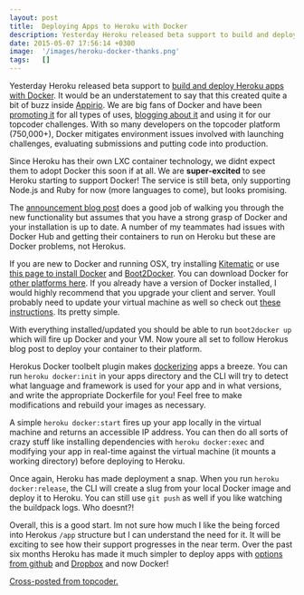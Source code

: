 ```yaml
---
layout: post
title:  Deploying Apps to Heroku with Docker
description: Yesterday Heroku released beta support to build and deploy Heroku apps with Docker  . It would be an understatement to say that this created quite a bit of buzz inside Appirio . We are big fans of Docker and have been  promoting it for all types of uses, blogging about it  and using it for our topcoder challenges. With so many developers on the topcoder platform (750,000+), Docker mitigates environment issues involved with launching challenges, evaluating submissions and putting code into produc
date: 2015-05-07 17:56:14 +0300
image:  '/images/heroku-docker-thanks.png'
tags:   []
---
```

<p>Yesterday Heroku released beta support to <a href="https://blog.heroku.com/archives/2015/5/5/introducing_heroku_docker_release_build_deploy_heroku_apps_with_docker">build and deploy Heroku apps with Docker</a>. It would be an understatement to say that this created quite a bit of buzz inside <a href="http://appirio.com/">Appirio</a>. We are big fans of Docker and have been <a href="https://success.salesforce.com/ideaView?id=08730000000kxA1AAI">promoting it</a> for all types of uses, <a href="https://www.topcoder.com/blog/deploying-go-apps-with-docker-to-elastic-beanstalk">blogging about it</a> and using it for our topcoder challenges. With so many developers on the topcoder platform (750,000+), Docker mitigates environment issues involved with launching challenges, evaluating submissions and putting code into production.</p>
<p>Since Heroku has their own LXC container technology, we didnt expect them to adopt Docker this soon if at all. We are <strong>super-excited</strong> to see Heroku starting to support Docker! The service is still beta, only supporting Node.js and Ruby for now (more languages to come), but looks promising.</p>
<p>The <a href="https://blog.heroku.com/archives/2015/5/5/introducing_heroku_docker_release_build_deploy_heroku_apps_with_docker">announcement blog post</a> does a good job of walking you through the new functionality but assumes that you have a strong grasp of Docker and your installation is up to date. A number of my teammates had issues with Docker Hub and getting their containers to run on Heroku but these are Docker problems, not Herokus.</p>
<p>If you are new to Docker and running OSX, try installing <a href="https://kitematic.com/">Kitematic</a> or use <a href="https://docs.docker.com/installation/mac/">this page to install Docker</a> and <a href="https://github.com/boot2docker/osx-installer/releases/tag/v1.6.0">Boot2Docker</a>. You can download Docker for <a href="http://docs.docker.com/installation/">other platforms here</a>. If you already have a version of Docker installed, I would highly recommend that you upgrade your client and server. Youll probably need to update your virtual machine as well so check out <a href="https://github.com/boot2docker/osx-installer/releases/tag/v1.1.0">these instructions</a>. Its pretty simple.</p>
<p>With everything installed/updated you should be able to run <code>boot2docker up</code> which will fire up Docker and your VM. Now youre all set to follow Herokus blog post to deploy your container to their platform.</p>
<p>Herokus Docker toolbelt plugin makes <a href="https://docs.docker.com/userguide/dockerizing/">dockerizing</a> apps a breeze. You can run <code>heroku docker:init</code> in your apps directory and the CLI will try to detect what language and framework is used for your app and in what versions, and write the appropriate Dockerfile for you! Feel free to make modifications and rebuild your images as necessary.</p>
<p>A simple <code>heroku docker:start</code> fires up your app locally in the virtual machine and returns an accessible IP address. You can then do all sorts of crazy stuff like installing dependencies with <code>heroku docker:exec</code> and modifying your app in real-time against the virtual machine (it mounts a working directory) before deploying to Heroku.</p>
<p>Once again, Heroku has made deployment a snap. When you run <code>heroku docker:release</code>, the CLI will create a slug from your local Docker image and deploy it to Heroku. You can still use <code>git push</code> as well if you like watching the buildpack logs. Who doesnt?!</p>
<p>Overall, this is a good start. Im not sure how much I like the being forced into Herokus <code>/app</code> structure but I can understand the need for it. It will be exciting to see how their support progresses in the near term. Over the past six months Heroku has made it much simpler to deploy apps with <a href="https://blog.heroku.com/archives/2015/2/6/heroku_github_integration">options from github</a> and <a href="https://blog.heroku.com/archives/2014/11/19/announcing_beta_dropbox_sync">Dropbox</a> and now Docker!</p>
<p><a href="https://www.topcoder.com/blog/deploying-apps-to-heroku-with-docker/">Cross-posted from topcoder.</a></p>


